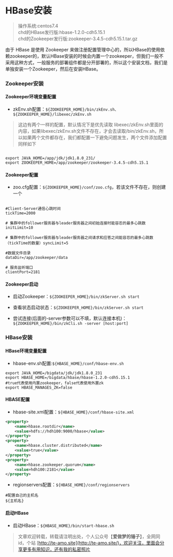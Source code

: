# HBase安装

> 操作系统:centos7.4  
> chd的HBase发行版:hbase-1.2.0-cdh5.15.1  
> chd的Zookeeper发行版:zookeeper-3.4.5-cdh5.15.1.tar.gz

由于 HBase 是使用 Zookeeper 来做注册配置管理中心的，所以HBase的使用依赖zookeeper的，默认HBase安装的时候会内置一个zookeeper，但我们一般不采用这种方式，一般服务的部署组件都是分开部署的，所以这个安装文档，我们是单独安装一个Zookeeper，然后在安装HBase。

### Zookeeper安装

#### Zookeeper环境变量配置

* zkEnv.sh配置：`${ZOOKEEPER_HOME}/bin/zkEnv.sh、${ZOOKEEPER_HOME}/libexec/zkEnv.sh`

> 这边有两个一样的配置，默认情况下是优先读取 libexec/zkEnv.sh里面的内容，如果libexec/zkEnv.sh文件不存在，才会去读取/bin/zkEnv.sh，所以如果两个文件都存在，我们都配置一下避免问题发生，两个文件添加配置同样如下

```shell

export JAVA_HOME=/app/jdk/jdk1.8.0_231/
export ZOOKEEPER_HOME=/app/zookeeper/zookeeper-3.4.5-cdh5.15.1

```

#### Zookeeper配置

* zoo.cfg配置：`${ZOOKEEPER_HOME}/conf/zoo.cfg`，若该文件不存在，则创建一个

```properties

#Client-Server通信心跳时间
tickTime=2000

# 集群中的follower服务器与leader服务器之间初始连接时能容忍的最多心跳数
initLimit=10
 
# 集群中的follower服务器与leader服务器之间请求和应答之间能容忍的最多心跳数（tickTime的数量）syncLimit=5

#数据文件目录
dataDir=/app/zookeeper/data

# 服务监听端口
clientPort=2181

```

#### Zookeeper启动

* 启动Zookeeper：`${ZOOKEEPER_HOME}/bin/zkServer.sh start`

* 查看状态启动状态：`${ZOOKEEPER_HOME}/bin/zkServer.sh start`

* 尝试连接(后面的-server参数可以不填，默认连接本机)：`${ZOOKEEPER_HOME}/bin/zkCli.sh -server [host:port]`

### HBase安装

#### HBase环境变量配置

* hbase-env.sh配置:`${HBASE_HOME}/conf/hbase-env.sh`

```shell
export JAVA_HOME=/bigdata/jdk/jdk1.8.0_231
export HBASE_HOME=/bigdata/hbase/hbase-1.2.0-cdh5.15.1
#true代表使用内置zookeeper，false代表使用外置zk
export HBASE_MANAGES_ZK=false
```

#### HBASE配置
* hbase-site.xml配置：`${HBASE_HOME}/conf/hbase-site.xml`

```xml
<property>
    <name>hbase.rootdir</name>
    <value>hdfs://hdh100:9000/hbase</value>
</property>
<property>
    <name>hbase.cluster.distributed</name>
    <value>true</value>
</property>
<property>
    <name>hbase.zookeeper.quorum</name>
    <value>hdh100:2181</value>
</property>
```

* regionservers配置：`${HBASE_HOME}/conf/regionservers`  

```
#配置自己的主机名
${主机名}
```

#### 启动HBase

* 启动HBase：`${HBASE_HOME}/bin/start-hbase.sh`  


> 文章欢迎转载，转载请注明出处，个人公众号【**爱做梦的锤子**】，全网同id，个站 [http://te-amo.site](http://te-amo.site/)，欢迎关注，里面会分享更多有用知识，还有我的私密照片
